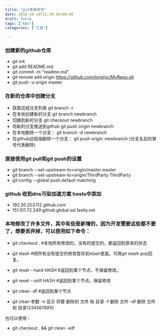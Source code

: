 ```yaml
---
title: "git常用命令"
date: 2018-10-18T11:30:16+08:00
draft: false
tags: ["k8s"]
categories: ["工具"]

---
```


### 创建新的github仓库

- git init
- git add README.md
- git commit -m "readme.md"
- git remote add origin https://github.com/lonelyc/MyRepo.git
- git push -u origin master

### 在新的仓库中创建分支
- 获取远程分支列表 git branch -r
- 在本地创建新的分支 git branch newbranch
- 切换到新的分支 git checkout newbranch
- 将新的分支推送到github git push origin newbranch
- 在本地删除一个分支： git branch -d newbranch
- 在github远程端删除一个分支： git push origin :newbranch (分支名前的冒号代表删除)

### 直接使用git pull和git push的设置
- git branch --set-upstream-to=origin/master master
- git branch --set-upstream-to=origin/ThirdParty ThirdParty
- git config --global push.default matching

### github 收到dns污染加速方案 hosts中添加 
- 192.30.253.112 github.com
- 151.101.72.249 github.global.ssl.fastly.net

### 本地修改了许多文件，其中有些是新增的，因为开发需要这些都不要了，想要丢弃掉，可以使用如下命令：
- git checkout . #本地所有修改的。没有的提交的，都返回到原来的状态
- git stash #把所有没有提交的修改暂存到stash里面。可用git stash pop回复。
- git reset \-\-hard HASH #返回到某个节点，不保留修改。
- git reset \-\-soft HASH #返回到某个节点。保留修改

- git clean -df #返回到某个节点
- git clean 参数
    -n 显示 将要 删除的 文件 和  目录
    -f 删除 文件
    -df 删除 文件 和 目录12345678910

也可以使用：
- git checkout . && git clean -xdf
